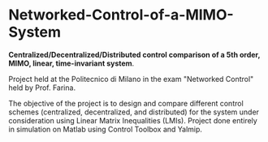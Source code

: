 # Networked-Control-of-a-MIMO-System
**Centralized/Decentralized/Distributed control comparison of a 5th order, MIMO, linear, time-invariant system**.

Project held at the Politecnico di Milano in the exam "Networked Control" held by Prof. Farina.

The objective of the project is to design and compare different control schemes (centralized, decentralized, and distributed) for the system under consideration using Linear Matrix Inequalities (LMIs). Project done entirely in simulation on Matlab using Control Toolbox and Yalmip.
